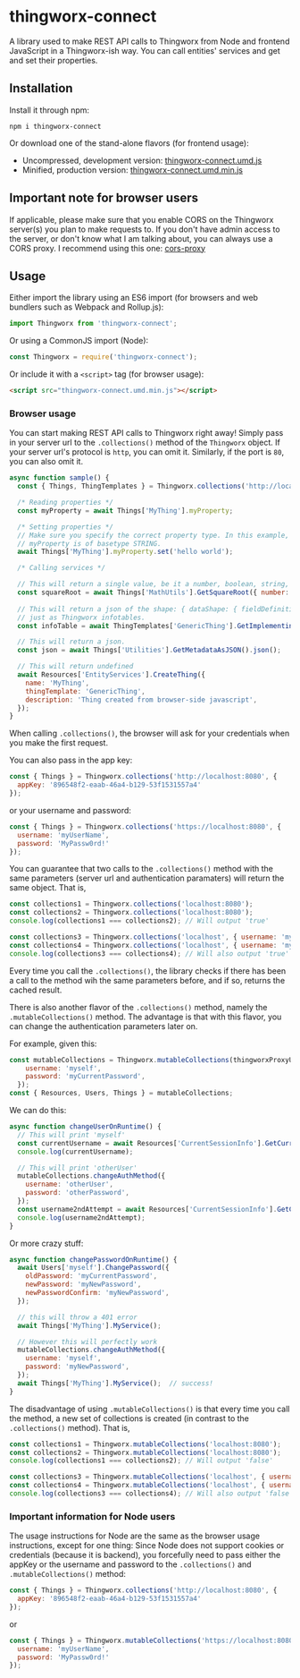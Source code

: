 # thingworx-connect
A library used to make REST API calls to Thingworx from Node and frontend JavaScript in a Thingworx-ish way.
You can call entities' services and get and set their properties.

## Installation

Install it through npm:
```shell
npm i thingworx-connect
```

Or download one of the stand-alone flavors (for frontend usage):

- Uncompressed, development version: [thingworx-connect.umd.js](https://unpkg.com/thingworx-connect/dist/thingworx-connect.umd.js)
- Minified, production version: [thingworx-connect.umd.min.js](https://unpkg.com/thingworx-connect/dist/thingworx-connect.umd.min.js)

## Important note for browser users

If applicable, please make sure that you enable CORS on the Thingworx server(s) you plan to make requests to.
If you don't have admin access to the server, or don't know what I am talking about, you can always use a CORS proxy.
I recommend using this one: [cors-proxy](https://github.com/HectorRicardo/cors-proxy)

## Usage

Either import the library using an ES6 import (for browsers and web bundlers such as Webpack and Rollup.js):

```javascript
import Thingworx from 'thingworx-connect';
```

Or using a CommonJS import (Node):

```javascript
const Thingworx = require('thingworx-connect');
```

Or include it with a `<script>` tag (for browser usage):

```html
<script src="thingworx-connect.umd.min.js"></script>
```

### Browser usage

You can start making REST API calls to Thingworx right away! Simply pass in your server url to the `.collections()` method of the `Thingworx` object.
If your server url's protocol is `http`, you can omit it. Similarly, if the port is `80`, you can also omit it.

```javascript
async function sample() {
  const { Things, ThingTemplates } = Thingworx.collections('http://localhost:8080');

  /* Reading properties */
  const myProperty = await Things['MyThing'].myProperty;

  /* Setting properties */
  // Make sure you specify the correct property type. In this example,
  // myProperty is of basetype STRING.
  await Things['MyThing'].myProperty.set('hello world');

  /* Calling services */

  // This will return a single value, be it a number, boolean, string, date, etc..
  const squareRoot = await Things['MathUtils'].GetSquareRoot({ number: 9 }).val();
  
  // This will return a json of the shape: { dataShape: { fieldDefinitions: {} }, rows: [] },
  // just as Thingworx infotables.
  const infoTable = await ThingTemplates['GenericThing'].GetImplementingThings().infoTable();

  // This will return a json.
  const json = await Things['Utilities'].GetMetadataAsJSON().json();

  // This will return undefined
  await Resources['EntityServices'].CreateThing({
    name: 'MyThing',
    thingTemplate: 'GenericThing',
    description: 'Thing created from browser-side javascript',
  });
}
```
When calling `.collections()`, the browser will ask for your credentials when you make the first request.

You can also pass in the app key:

```javascript
const { Things } = Thingworx.collections('http://localhost:8080', {
  appKey: '896548f2-eaab-46a4-b129-53f1531557a4'
});
```
or your username and password:

```javascript
const { Things } = Thingworx.collections('https://localhost:8080', {
  username: 'myUserName',
  password: 'MyPassw0rd!'
});
```

You can guarantee that two calls to the `.collections()` method with the same parameters (server url and authentication paramaters) will return the same object. That is,

```javascript
const collections1 = Thingworx.collections('localhost:8080');
const collections2 = Thingworx.collections('localhost:8080');
console.log(collections1 === collections2); // Will output 'true'

const collections3 = Thingworx.collections('localhost', { username: 'myUser', password: 'myPassword' });
const collections4 = Thingworx.collections('localhost', { username: 'myUser', password: 'myPassword' });
console.log(collections3 === collections4); // Will also output 'true' 
```

Every time you call the `.collections()`, the library checks if there has been a call to the method wih the same parameters before, and if so, returns the cached result.

There is also another flavor of the `.collections()` method, namely the `.mutableCollections()` method.
The advantage is that with this flavor, you can change the authentication parameters later on. 

For example, given this:

```javascript
const mutableCollections = Thingworx.mutableCollections(thingworxProxyUrl, {
    username: 'myself',
    password: 'myCurrentPassword',
  });
const { Resources, Users, Things } = mutableCollections;
```
We can do this:

```javascript
async function changeUserOnRuntime() {
  // This will print 'myself'
  const currentUsername = await Resources['CurrentSessionInfo'].GetCurrentUser().val();
  console.log(currentUsername);

  // This will print 'otherUser'
  mutableCollections.changeAuthMethod({
    username: 'otherUser',
    password: 'otherPassword',
  });
  const username2ndAttempt = await Resources['CurrentSessionInfo'].GetCurrentUser().val();
  console.log(username2ndAttempt);
}
```

Or more crazy stuff:

```javascript
async function changePasswordOnRuntime() {
  await Users['myself'].ChangePassword({
    oldPassword: 'myCurrentPassword',
    newPassword: 'myNewPassword',
    newPasswordConfirm: 'myNewPassword',
  });

  // this will throw a 401 error
  await Things['MyThing'].MyService(); 

  // However this will perfectly work
  mutableCollections.changeAuthMethod({
    username: 'myself',
    password: 'myNewPassword',
  });
  await Things['MyThing'].MyService();  // success!
}
```

The disadvantage of using `.mutableCollections()` is that every time you call the method, a new set of collections is created (in contrast to the `.collections()` method). That is,

```javascript
const collections1 = Thingworx.mutableCollections('localhost:8080');
const collections2 = Thingworx.mutableCollections('localhost:8080');
console.log(collections1 === collections2); // Will output 'false'

const collections3 = Thingworx.mutableCollections('localhost', { username: 'myUser', password: 'myPassword' });
const collections4 = Thingworx.mutableCollections('localhost', { username: 'myUser', password: 'myPassword' });
console.log(collections3 === collections4); // Will also output 'false' 
```

### Important information for Node users

The usage instructions for Node are the same as the browser usage instructions, except for one thing:
Since Node does not support cookies or credentials (because it is backend), you forcefully need to pass either the
appKey or the username and password to the `.collections()` and `.mutableCollections()` method:

```javascript
const { Things } = Thingworx.collections('http://localhost:8080', {
  appKey: '896548f2-eaab-46a4-b129-53f1531557a4'
});
```
or

```javascript
const { Things } = Thingworx.mutableCollections('https://localhost:8080', {
  username: 'myUserName',
  password: 'MyPassw0rd!'
});
```
